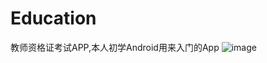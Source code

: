 # Education
教师资格证考试APP,本人初学Android用来入门的App
![image](https://github.com/ZhongWeiFang/Education/blob/master/123.jpg)
